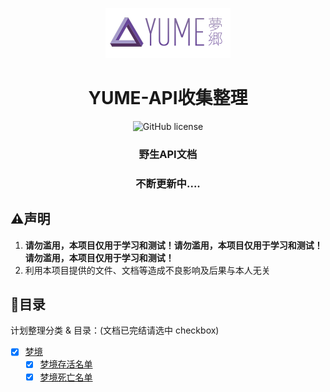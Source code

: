 <p align="center">
    <img src="./assets/img/logo.png">
</p>
<h1 align="center">YUME-API收集整理</h1>
<p align="center" class="shields">
    <a href="https://github.com/Memory2314/YUME-API-collect/blob/master/LICENSE" style="text-decoration:none" >
        <img src="https://img.shields.io/github/license/Memory2314/YUME-API-collect" alt="GitHub license"/>
    </a>
</p>
<h3 align="center">野生API文档</h3>
<h3 align="center">不断更新中....</h3>

## ⚠️声明

1. **请勿滥用，本项目仅用于学习和测试！请勿滥用，本项目仅用于学习和测试！请勿滥用，本项目仅用于学习和测试！**
2. 利用本项目提供的文件、文档等造成不良影响及后果与本人无关

## 🍴目录

计划整理分类 & 目录：(文档已完结请选中 checkbox)

- [x] [梦境](api)
    - [x] [梦境存活名单](api/survival)
    - [x] [梦境死亡名单](api/dead)
